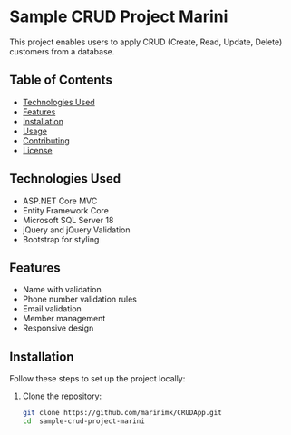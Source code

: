 # Sample CRUD Project Marini

This project enables users to apply CRUD (Create, Read, Update, Delete) customers from a database.

## Table of Contents

- [Technologies Used](#technologies-used)
- [Features](#features)
- [Installation](#installation)
- [Usage](#usage)
- [Contributing](#contributing)
- [License](#license)

## Technologies Used

- ASP.NET Core MVC
- Entity Framework Core
- Microsoft SQL Server 18
- jQuery and jQuery Validation
- Bootstrap for styling

## Features

- Name with validation
- Phone number validation rules
- Email validation
- Member management
- Responsive design

## Installation

Follow these steps to set up the project locally:

1. Clone the repository:
   ```bash
   git clone https://github.com/marinimk/CRUDApp.git
   cd  sample-crud-project-marini
